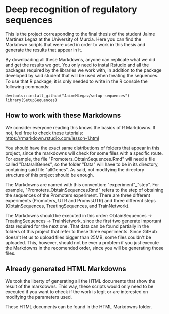 # Deep recognition of regulatory sequences

This is the project corresponding to the final thesis of the student Jaime Martínez Legaz at the University of Murcia. Here you can find the Markdown scripts that were used in order to work in this thesis and generate the results that appear in it.

By downloading all these Markdowns, anyone can replicate what we did and get the results we got. You only need to instal Rstudio and all the packages required by the libraries we work with, in addition to the package developed by said student that will be used when treating the sequences. To use that R package, it is only needed to write in the R console the following commands:

```
devtools::install_github("JaimeMLegaz/setup-sequences")
library(SetupSequences)
```
## How to work with these Markdowns

We consider everyone reading this knows the basics of R Markdowns. If not, feel free to check these tutorials: https://rmarkdown.rstudio.com/lesson-1.html

You should have the exact same distributions of folders that appear in this project, since the markdowns will check for some files with a specific route. For example, the file "Promoters_ObtainSequences.Rmd" will need a file called "Data/allGenes", so the folder "Data" will have to be in its directory, containing said file "allGenes". As said, not modifying the directory structure of this project should be enough.

The Markdowns are named with this convention: "experiment"\_"step". For example, "Promoters_ObtainSequences.Rmd" refers to the step of obtaining the sequences of the Promoters experiment. There are three different experiments (Promoters, UTR and PromvsUTR) and three different steps (ObtainSequences, TreatingSequences, and TrainNetwork).

The Markdowns should be executed in this order: ObtainSequences -> TreatingSequences -> TrainNetwork, since the first two generate important data required for the next one. That data can be found partially in the folders of this project that refer to these three experiments. Since GitHub doesn't let us to upload files bigger than 25MB, some files couldn't be uploaded. This, however, should not be ever a problem if you just execute the Markdowns in the recomended order, since you will be generating those files.

## Already generated HTML Markdowns

We took the liberty of generating all the HTML documents that show the result of the markdowns. This way, these scripts would only need to be executed if you want to check if the work is legit or are interested on modifying the parameters used.

These HTML documents can be found in the HTML Markdowns folder.


